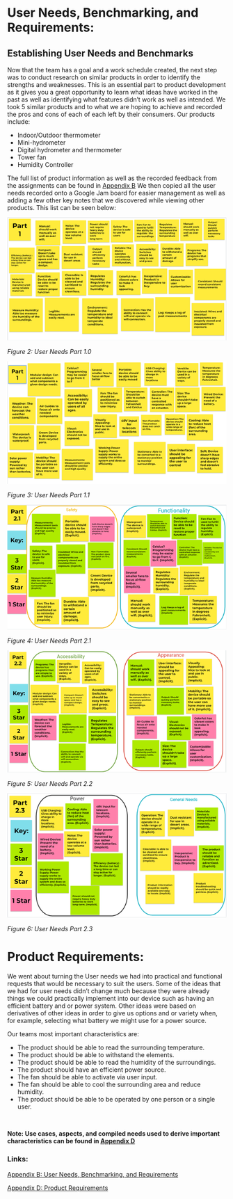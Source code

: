 

# User Needs, Benchmarking, and Requirements:

## Establishing User Needs and Benchmarks

Now that the team has a goal and a work schedule created, the next step was to conduct research on similar products in order to identify the strengths and weaknesses. This is an essential part to product development as it gives you a great opportunity to learn what ideas have worked in the past as well as identifying what features didn’t work as well as intended. We took 5 similar products and to what we are hoping to achieve and recorded the pros and cons of each of each left by their consumers. Our products include: 

* Indoor/Outdoor thermometer
* Mini-hydrometer
* Digital hydrometer and thermometer
* Tower fan
* Humidity Controller

The full list of product information as well as the recorded feedback from the assignments can be found in [Appendix B](/ASU-EGR314-Team-302.gitgub.io//Appendix/AppendixBUserNeeds) We then copied all the user needs recorded onto a Google Jam board for easier management as well as adding a few other key notes that we discovered while viewing other products. This list can be seen below: 

![Part 1.0 figure](https://raw.githubusercontent.com/ASU-EGR314-Team-302/ASU-EGR314-Team-302.gitgub.io/main/docs/assets/images/Part1.0.png)

*Figure 2: User Needs Part 1.0*

![Part 1.1 figure](https://raw.githubusercontent.com/ASU-EGR314-Team-302/ASU-EGR314-Team-302.gitgub.io/main/docs/assets/images/Part1.1.png)

*Figure 3: User Needs Part 1.1*

![Part 2.1 figure](https://raw.githubusercontent.com/ASU-EGR314-Team-302/ASU-EGR314-Team-302.gitgub.io/main/docs/assets/images/Part2.1.png)

*Figure 4: User Needs Part 2.1*

![Part 2.2 figure](https://raw.githubusercontent.com/ASU-EGR314-Team-302/ASU-EGR314-Team-302.gitgub.io/main/docs/assets/images/Part2.2.png)

*Figure 5: User Needs Part 2.2*

![Part 2.3 figure](https://raw.githubusercontent.com/ASU-EGR314-Team-302/ASU-EGR314-Team-302.gitgub.io/main/docs/assets/images/Part2.3.png) 

*Figure 6: User Needs Part 2.3*


# Product Requirements:

We went about turning the User needs we had  into practical and functional requests that would be necessary to suit the users. Some of the ideas that we had for user needs didn’t change much because they were already things we could practically implement into our device such as having an efficient battery and or power system.  Other ideas were based on derivatives of other ideas in order to give us options and or variety when, for example, selecting what battery we might use for a power source.



Our teams most important characteristics are: 
* The product should be able to read the surrounding temperature.
* The product should be able to withstand the elements.
* The product should be able to read the humidity of the surroundings.
* The product should have an efficient power source.
* The fan should be able to activate via user input.
* The fan should be able to cool the surrounding area and reduce humidity.
* The product should be able to be operated by one person or a single user.

<br> 

**Note: Use cases, aspects, and compiled needs used to derive important characteristics can be found in [Appendix D](/ASU-EGR314-Team-302.gitgub.io//Appendix/AppendixDRequirements)**



### Links:

[Appendix B: User Needs, Benchmarking, and Requirements](/ASU-EGR314-Team-302.gitgub.io//Appendix/AppendixBUserNeeds)

[Appendix D: Product Requirements](/ASU-EGR314-Team-302.gitgub.io//Appendix/AppendixDRequirements)